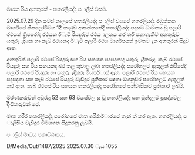 මාරක රිය අනතුරක් - හතරලියද්ද ප ාලිස් වසම.

2025.07.29 දින සවස් කාලපේ හතරලියද්ද ප ාලිස් වසපේ හතරලියද්ද රඹුක්කන මාර්ගපේ කිපලෝමීටග 12 කණුව ආසන්නපේදී හතරලියද්ද පදසට ධාවනය වූ පලාරි රථයක් ත්‍රිපරෝද රථයක ර්ැටී රියදුරුට රථය ාලනය කර ර්ත පනාහැකිව අනතුරුව යතුරු ැදියක හා කැබ් රථයකද ර්ැටී පලාරි රථය මාර්ගපයන් ඉවතට ැන අනතුරක් සිදුව ඇත.

අනතුරින් පලාරි රථපේ රියදුරු සහ රිය සහයක පදපදනාද යතුරු ැදිකරුද, කැබ් රථපේ රියදුරු සහ රිය සහයකද බර තල තුවාල ලබා හතරලියද්ද පරෝහලට ඇතුලත් කිරීපේදී පලාරි රථපේ රියදුරු හා යතුරු ැදිකරු මියපර්ාස් ඇත. පලාරි රථපේ රිය සහයක පදපදනා සහ කැබ් රථපේ රියදුරු වැඩිදුර ප්‍රතිකාර සඳහා මහනුවර පරෝහලට ඇතුලත් කර ඇත. කැබ් රථපේ රිය සහයක හතරලියද්ද පරෝහපේ පන්වාසිකව ප්‍රතිකාර ලබයි.

මරණකරුවන් අවුරුදු 52 සහ 63 වයස්වල සු වූ හතරලියද්ද සහ මුන්දලම ප්‍රපද්ශවල දිිංචිකරුවන් පේ.

මෘත ශරීර හතරලියද්ද පරෝහපේ මෘත ශරීරාර්ාරපේ තැන් ත් කර ඇත. හතරලියද්ද ප ාලිසිය වැඩිදුර විමශගන සිදුකරනු ලබයි.

ප ාලිස් මාධය පකාට්ඨාසය.

D/Media/Out/1487/2025 2025.07.30 ැය 1055